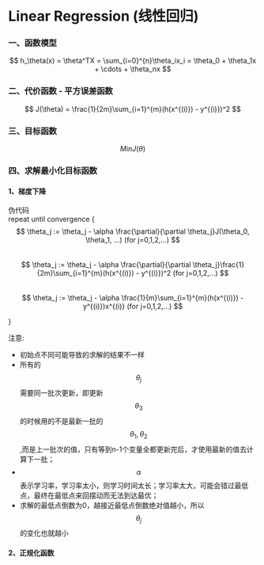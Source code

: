 # Linear Regression (线性回归)

### 一、函数模型
$$
    h_\theta(x) = \theta^TX = \sum_{i=0}^{n}\theta_ix_i = \theta_0 + \theta_1x + \cdots + \theta_nx
$$

### 二、代价函数 - 平方误差函数
$$
    J(\theta) = \frac{1}{2m}\sum_{i=1}^{m}(h(x^{(i)}) - y^{(i)})^2
$$

### 三、目标函数
$$
    Min J(\theta)
$$

### 四、求解最小化目标函数

#### 1、梯度下降

伪代码  
repeat until convergence {
&nbsp;&nbsp;&nbsp;&nbsp;$$
    \theta_j := \theta_j - \alpha \frac{\partial}{\partial \theta_j}J(\theta_0, \theta_1, ...)
    (for j=0,1,2,...)
$$
&nbsp;&nbsp;&nbsp;&nbsp;$$   
    \theta_j := \theta_j - \alpha \frac{\partial}{\partial \theta_j}\frac{1}{2m}\sum_{i=1}^{m}(h(x^{(i)}) - y^{(i)})^2   
    (for j=0,1,2,...)
$$
&nbsp;&nbsp;&nbsp;&nbsp;$$   
    \theta_j := \theta_j - \alpha \frac{1}{m}\sum_{i=1}^{m}(h(x^{(i)}) - y^{(i)})x^{(i)}   
    (for j=0,1,2,...)
$$ 

}

注意:
- 初始点不同可能导致的求解的结果不一样
- 所有的$$\theta_j$$需要同一批次更新，即更新$$\theta_3$$的时候用的不是最新一批的$$\theta_1, \theta_2$$,而是上一批次的值，只有等到n-1个变量全都更新完后，才使用最新的值去计算下一批；
- $$\alpha$$表示学习率，学习率太小，则学习时间太长；学习率太大，可能会错过最低点，最终在最低点来回摆动而无法到达最优；
- 求解的最低点倒数为0，越接近最低点倒数绝对值越小，所以$$\theta_j$$的变化也就越小


#### 2、正规化函数



